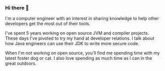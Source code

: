 ### Hi there 👋

<!--
**theresa-m/theresa-m** is a ✨ _special_ ✨ repository because its `README.md` (this file) appears on your GitHub profile.

Here are some ideas to get you started:

- 🔭 I’m currently working on ...
- 🌱 I’m currently learning ...
- 👯 I’m looking to collaborate on ...
- 🤔 I’m looking for help with ...
- 💬 Ask me about ...
- 📫 How to reach me: ...
- 😄 Pronouns: ...
- ⚡ Fun fact: ...
-->

I'm a computer engineer with an interest in sharing knowledge to help other developers get the most out of their tools.

I've spent 5 years working on open source JVM and compiler projects. These days I've pivoted to try my hand at developer relations. I talk about how Java engineers can use their JDK to write more secure code.

When I'm not working on open source, you'll find me spending time with my latest foster dog or cat. I also love spending as much time as I can in the great outdoors.
